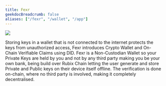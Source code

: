 ```yaml
---
title: Fexr
geekdocBreadcrumb: false
aliases: ["/fexr", "/wallet", "/app"]
---
```

<img src = "https://github.com/rubixchain/learn/raw/1c8d97b06401c1d1102c1b45963c8a5849496716/static/images/digitalAssetCustody.jpeg">

Storing keys in a wallet that is not connected to the internet protects the keys from unauthorized access, Fexr introduces Crypto Wallet and On-Chain Verifiable Claims using DID. Fexr is a Non-Custodian Wallet so your Private Keys are held by you and not by any third party making you be your own bank, being build over Rubix Chain letting the user generate and store Private and Public keys on their device itself offline. The verification is done on-chain, where no third party is involved, making it completely decentralised.

